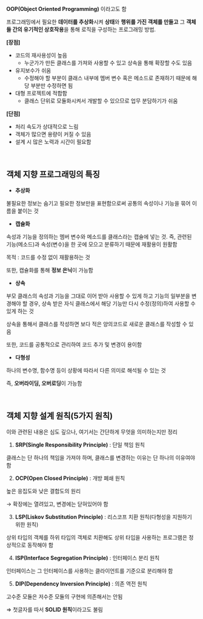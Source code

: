 **OOP(Object Oriented Programming)** 이라고도 함

프로그래밍에서 필요한 **데이터를 추상화**시켜 **상태**와 **행위를 가진 객체를 만들고** 그 **객체들 간의 유기적인 상호작용**을 통해 로직을 구성하는 프로그래밍 방법.

**[장점]**

- 코드의 재사용성이 높음
    - 누군가가 만든 클래스를 가져와 사용할 수 있고 상속을 통해 확장할 수도 있음
- 유지보수가 쉬움
    - 수정해야 할 부분이 클래스 내부에 멤버 변수 혹은 메소드로 존재하기 때문에 해당 부분만 수정하면 됨
- 대형 프로젝트에 적합함
    - 클래스 단위로 모듈화시켜서 개발할 수 있으므로 업무 분담하기가 쉬움

**[단점]**

- 처리 속도가 상대적으로 느림
- 객체가 많으면 용량이 커질 수 있음
- 설계 시 많은 노력과 시간이 필요함

</br>

## **객체 지향 프로그래밍의 특징**

- **추상화**

불필요한 정보는 숨기고 필요한 정보만을 표현함으로써 공통의 속성이나 기능을 묶어 이름을 붙이는 것

- **캡슐화**

속성과 기능을 정의하는 멤버 변수와 메소드를 클래스라는 캡슐에 넣는 것. 즉, 관련된 기능(메소드)과 속성(변수)을 한 곳에 모으고 분류하기 때문에 재활용이 원활함

목적 : 코드를 수정 없이 재활용하는 것

또한, 캡슐화를 통해 **정보 은닉**이 가능함

- **상속**

부모 클래스의 속성과 기능을 그대로 이어 받아 사용할 수 있게 하고 기능의 일부분을 변경해야 할 경우, 상속 받은 자식 클래스에서 해당 기능만 다시 수정(정의)하여 사용할 수 있게 하는 것

상속을 통해서 클래스를 작성하면 보다 적은 양의코드로 새로운 클래스를 작성할 수 있음

또한, 코드를 공통적으로 관리하여 코드 추가 및 변경이 용이함

- **다형성**

하나의 변수명, 함수명 등이 상황에 따라서 다른 의미로 해석될 수 있는 것

즉, **오버라이딩, 오버로딩**이 가능함

</br>

## **객체 지향 설계 원칙(5가지 원칙)**

이와 관련된 내용은 심도 깊으나, 여기서는 간단하게 무엇을 의미하는지만 정리

1. **SRP(Single Responsibility Principle)** : 단일 책임 원칙

클래스는 단 하나의 책임을 가져야 하며, 클래스를 변경하는 이유는 단 하나의 이유여야 함

2. **OCP(Open Closed Principle)** : 개방 폐쇄 원칙

높은 응집도와 낮은 결합도의 원리

→ 확장에는 열려있고, 변경에는 닫혀있어야 함

3. **LSP(Liskov Substitution Principle)** : 리스코프 치환 원칙(다형성을 지원하기 위한 원칙)

상위 타입의 객체를 하위 타입의 객체로 치환해도 상위 타입을 사용하는 프로그램은 정상적으로 동작해야 함

4. **ISP(Interface Segregation Principle)** : 인터페이스 분리 원칙

인터페이스는 그 인터페이스를 사용하는 클라이언트를 기준으로 분리해야 함

5. **DIP(Dependency Inversion Principle)** : 의존 역전 원칙

고수준 모듈은 저수준 모듈의 구현에 의존해서는 안됨

⇒ 첫글자를 따서 **SOLID 원칙**이라고도 불림
